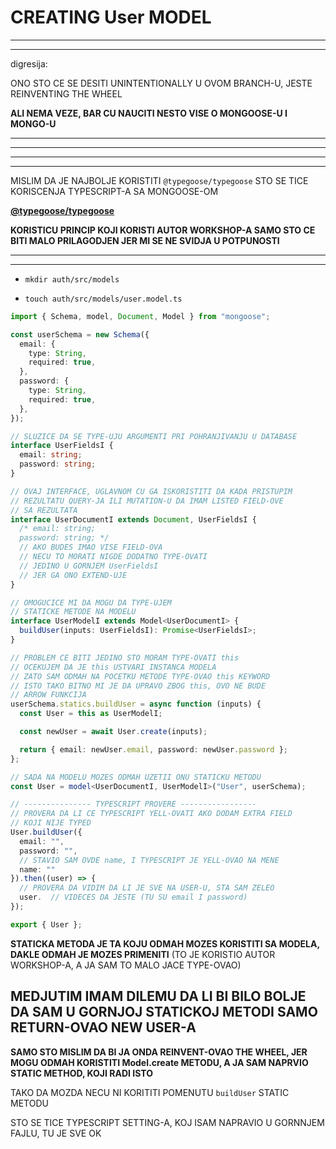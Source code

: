 # CREATING User MODEL

***
***

digresija:

ONO STO CE SE DESITI UNINTENTIONALLY U OVOM BRANCH-U, JESTE REINVENTING THE WHEEL

**ALI NEMA VEZE, BAR CU NAUCITI NESTO VISE O MONGOOSE-U I MONGO-U**

***
***

***
***

MISLIM DA JE NAJBOLJE KORISTITI `@typegoose/typegoose` STO SE TICE KORISCENJA TYPESCRIPT-A SA MONGOOSE-OM

**[@typegoose/typegoose](https://github.com/typegoose/typegoose)**

**KORISTICU PRINCIP KOJI KORISTI AUTOR WORKSHOP-A SAMO STO CE BITI MALO PRILAGODJEN JER MI SE NE SVIDJA U POTPUNOSTI**

***
***

- `mkdir auth/src/models`

- `touch auth/src/models/user.model.ts`

```ts
import { Schema, model, Document, Model } from "mongoose";

const userSchema = new Schema({
  email: {
    type: String,
    required: true,
  },
  password: {
    type: String,
    required: true,
  },
});

// SLUZICE DA SE TYPE-UJU ARGUMENTI PRI POHRANJIVANJU U DATABASE
interface UserFieldsI {
  email: string;
  password: string;
}

// OVAJ INTERFACE, UGLAVNOM CU GA ISKORISTITI DA KADA PRISTUPIM
// REZULTATU QUERY-JA ILI MUTATION-U DA IMAM LISTED FIELD-OVE
// SA REZULTATA
interface UserDocumentI extends Document, UserFieldsI {
  /* email: string;
  password: string; */
  // AKO BUDES IMAO VISE FIELD-OVA
  // NECU TO MORATI NIGDE DODATNO TYPE-OVATI
  // JEDINO U GORNJEM UserFieldsI
  // JER GA ONO EXTEND-UJE
}

// OMOGUCICE MI DA MOGU DA TYPE-UJEM
// STATICKE METODE NA MODELU
interface UserModelI extends Model<UserDocumentI> {
  buildUser(inputs: UserFieldsI): Promise<UserFieldsI>;
}

// PROBLEM CE BITI JEDINO STO MORAM TYPE-OVATI this
// OCEKUJEM DA JE this USTVARI INSTANCA MODELA
// ZATO SAM ODMAH NA POCETKU METODE TYPE-OVAO this KEYWORD
// ISTO TAKO BITNO MI JE DA UPRAVO ZBOG this, OVO NE BUDE
// ARROW FUNKCIJA
userSchema.statics.buildUser = async function (inputs) {
  const User = this as UserModelI;

  const newUser = await User.create(inputs);

  return { email: newUser.email, password: newUser.password };
};

// SADA NA MODELU MOZES ODMAH UZETII ONU STATICKU METODU
const User = model<UserDocumentI, UserModelI>("User", userSchema);

// --------------- TYPESCRIPT PROVERE -----------------
// PROVERA DA LI CE TYPESCRIPT YELL-OVATI AKO DODAM EXTRA FIELD
// KOJI NIJE TYPED
User.buildUser({
  email: "",
  password: "",
  // STAVIO SAM OVDE name, I TYPESCRIPT JE YELL-OVAO NA MENE
  name: ""
}).then((user) => {
  // PROVERA DA VIDIM DA LI JE SVE NA USER-U, STA SAM ZELEO
  user.  // VIDECES DA JESTE (TU SU email I password)
});

export { User };
```

**STATICKA METODA JE TA KOJU ODMAH MOZES KORISTITI SA MODELA, DAKLE ODMAH JE MOZES PRIMENITI** (TO JE KORISTIO AUTOR WORKSHOP-A, A JA SAM TO MALO JACE TYPE-OVAO)

## MEDJUTIM IMAM DILEMU DA LI BI BILO BOLJE DA SAM U GORNJOJ STATICKOJ METODI SAMO RETURN-OVAO NEW USER-A

**SAMO STO MISLIM DA BI JA ONDA REINVENT-OVAO THE WHEEL, JER MOGU ODMAH KORISTITI Model.create METODU, A JA SAM NAPRVIO STATIC METHOD, KOJI RADI ISTO**

TAKO DA MOZDA NECU NI KORITITI POMENUTU `buildUser` STATIC METODU

STO SE TICE TYPESCRIPT SETTING-A, KOJ ISAM NAPRAVIO U GORNNJEM FAJLU, TU JE SVE OK


